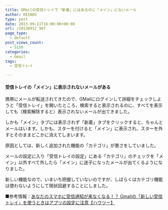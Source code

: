 ```yaml
---
title: GMailの受信トレイで「新着」にはあるのに「メイン」にないメール
author: KEINOS
type: post
date: 2013-09-11T16:00:00+00:00
url: /20130912_907
page_type:
  - default
post_views_count:
  - 5150
categories:
  - Gmail
tags:
  - 受信トレイ

---
```

<div class="section">
  <h4 id="outline__1">
    受信トレイの「メイン」に表示されないメールがある
  </h4>
  
  <p>
    携帯にメールが転送されてきたので、GMailにログインして詳細をチェックしようと「受信トレイ」を開いたところ、検索すると表示されるのに、すべてを表示しても（検索解除すると）表示されないメールが出てきました。
  </p>
  
  <p>
    しかも「メイン」タブには表示されず「新着」タブをクリックすると、ちゃんとメールはいます。しかも、スターを付けると「メイン」に表示され、スターを外すとそのままどこかに消えてしまいます。
  </p>
  
  <p>
    原因としては、新しく追加された機能の「カテゴリ」が悪さをしていました。
  </p>
  
  <p>
    メールの設定に入り「受信トレイの設定」にある「カテゴリ」のチェックを「メイン」以外すべて外したら「メイン」に迷子になったメールが出てくるようになりました。
  </p>
  
  <p>
    新しい機能なので、いまいち把握していないのですが、しばらくはカテゴリ機能は使わないようにして現状回避することにしました。
  </p>
  
  <p>
    ■参考情報：<a href="http://news.livedoor.com/article/detail/7878902/" target="_blank">あなたのスマホに受信通知が来なくなる！？ Gmailの「新しい受信トレイ」を使うときはアプリの設定に注意【ハウツー】</a>
  </p>
</div>